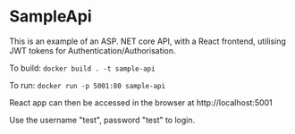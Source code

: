 # SampleApi
This is an example of an ASP. NET core API, with a React frontend, utilising JWT tokens for Authentication/Authorisation.

To build: 
```docker build . -t sample-api```

To run:
```docker run -p 5001:80 sample-api```

React app can then be accessed in the browser at http://localhost:5001

Use the username "test", password "test" to login.
